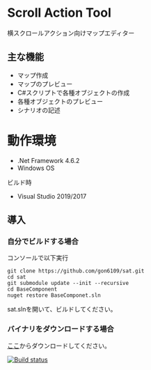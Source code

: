 # Scroll Action Tool

横スクロールアクション向けマップエディター

## 主な機能

- マップ作成
- マップのプレビュー
- C#スクリプトで各種オブジェクトの作成
- 各種オブジェクトのプレビュー
- シナリオの記述

# 動作環境

- .Net Framework 4.6.2
- Windows OS

ビルド時

- Visual Studio 2019/2017

## 導入

### 自分でビルドする場合

コンソールで以下実行

```
git clone https://github.com/gon6109/sat.git
cd sat
git submodule update --init --recursive
cd BaseComponent
nuget restore BaseComponet.sln
```

sat.slnを開いて、ビルドしてください。

### バイナリをダウンロードする場合

[ここ](https://github.com/gon6109/sat/releases)からダウンロードしてください。

[![Build status](https://dev.azure.com/gooooon/sat-ci/_apis/build/status/sat-ci-.NET%20Desktop-CI-windows)](https://dev.azure.com/gooooon/sat-ci/_build/latest?definitionId=1)

